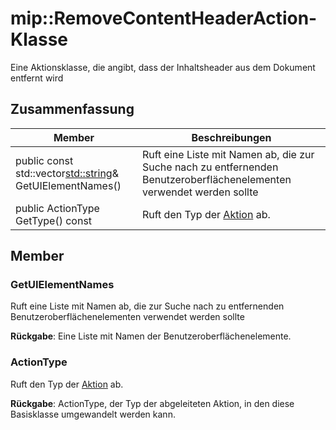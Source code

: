 # <a name="class-mipremovecontentheaderaction"></a>mip::RemoveContentHeaderAction-Klasse 
Eine Aktionsklasse, die angibt, dass der Inhaltsheader aus dem Dokument entfernt wird
  
## <a name="summary"></a>Zusammenfassung
 Member                        | Beschreibungen                                
--------------------------------|---------------------------------------------
public const std::vector<std::string>& GetUIElementNames()  |  Ruft eine Liste mit Namen ab, die zur Suche nach zu entfernenden Benutzeroberflächenelementen verwendet werden sollte
 public ActionType GetType() const  |  Ruft den Typ der [Aktion](class_mip_action.md) ab.
  
## <a name="members"></a>Member
  
### <a name="getuielementnames"></a>GetUIElementNames
Ruft eine Liste mit Namen ab, die zur Suche nach zu entfernenden Benutzeroberflächenelementen verwendet werden sollte

  
**Rückgabe**: Eine Liste mit Namen der Benutzeroberflächenelemente.
  
### <a name="actiontype"></a>ActionType
Ruft den Typ der [Aktion](class_mip_action.md) ab.

  
**Rückgabe**: ActionType, der Typ der abgeleiteten Aktion, in den diese Basisklasse umgewandelt werden kann.